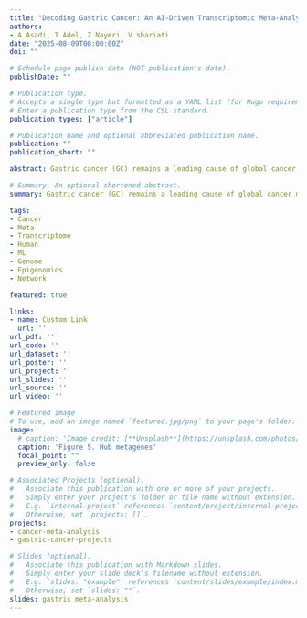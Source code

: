 ```yaml
---
title: "Decoding Gastric Cancer: An AI-Driven Transcriptomic Meta-Analysis"
authors:
- A Asadi, T Adel, Z Nayeri, V shariati
date: "2025-08-09T00:00:00Z"
doi: ""

# Schedule page publish date (NOT publication's date).
publishDate: ""

# Publication type.
# Accepts a single type but formatted as a YAML list (for Hugo requirements).
# Enter a publication type from the CSL standard.
publication_types: ["article"]

# Publication name and optional abbreviated publication name.
publication: ""
publication_short: ""

abstract: Gastric cancer (GC) remains a leading cause of global cancer mortality, necessitating deeper insights into its molecular mechanisms. This meta-analysis and systematic review integrated transcriptomic data from 28 studies (14 RNA-seq, 13 microarray) to identify critical genes and pathways driving GC progression. Leveraging AI-driven approaches for data harmonization and batch effect correction, we standardized raw datasets from public repositories (GEO, SRA, TCGA) and performed rigorous quality control. Differential expression analysis using edgeR and LIMMA identified 1,163 differentially expressed genes (DEGs), including CST1 (most up-regulated) and PGA3 (most down-regulated). Pathway enrichment revealed tumor proliferation (E2F targets, G2-M checkpoint), ECM remodeling (collagens, MMPs), immune evasion (CXCL chemokines), and metabolic reprogramming as key processes. Protein-protein interaction (PPI) network analysis highlighted hub genes such as AURKA, COL1A1, and IL6, while AI-enhanced clustering delineated functional modules linked to metastasis and prognosis. Survival and immune infiltration analyses underscored the clinical relevance of identified genes. Notably, ERBB4 down-regulation and collagen family up-regulation were mechanistically tied to apoptosis resistance and microenvironment stiffening. AI algorithms further aided in resolving dataset heterogeneity and prioritizing high-confidence biomarkers. This study provides a comprehensive transcriptomic landscape of GC, emphasizing the interplay between genetic drivers, tumor microenvironment, and immune evasion. 

# Summary. An optional shortened abstract.
summary: Gastric cancer (GC) remains a leading cause of global cancer mortality, necessitating deeper insights into its molecular mechanisms. This meta-analysis and systematic review integrated transcriptomic data from 28 studies (14 RNA-seq, 13 microarray) to identify critical genes and pathways driving GC progression. Leveraging AI-driven approaches for data harmonization and batch effect correction, we standardized raw datasets from public repositories (GEO, SRA, TCGA) and performed rigorous quality control. Differential expression analysis using edgeR and LIMMA identified 1,163 differentially expressed genes (DEGs), including CST1 (most up-regulated) and PGA3 (most down-regulated). Pathway enrichment revealed tumor proliferation (E2F targets, G2-M checkpoint), ECM remodeling (collagens, MMPs), immune evasion (CXCL chemokines), and metabolic reprogramming as key processes. Protein-protein interaction (PPI) network analysis highlighted hub genes such as AURKA, COL1A1, and IL6, while AI-enhanced clustering delineated functional modules linked to metastasis and prognosis. Survival and immune infiltration analyses underscored the clinical relevance of identified genes. Notably, ERBB4 down-regulation and collagen family up-regulation were mechanistically tied to apoptosis resistance and microenvironment stiffening. AI algorithms further aided in resolving dataset heterogeneity and prioritizing high-confidence biomarkers. This study provides a comprehensive transcriptomic landscape of GC, emphasizing the interplay between genetic drivers, tumor microenvironment, and immune evasion. The integration of AI methodologies enhanced robustness in cross-study data synthesis, offering novel therapeutic targets and underscoring the potential of computational strategies in advancing GC research. These findings illuminate pathways for precision oncology and underscore the need for multi-omics approaches to unravel GC complexity.

tags:
- Cancer
- Meta
- Transcriptome
- Human
- ML
- Genome
- Epigenomics
- Network

featured: true

links:
- name: Custom Link
  url: ''
url_pdf: ''
url_code: ''
url_dataset: ''
url_poster: ''
url_project: ''
url_slides: ''
url_source: ''
url_video: ''

# Featured image
# To use, add an image named `featured.jpg/png` to your page's folder. 
image:
  # caption: 'Image credit: [**Unsplash**](https://unsplash.com/photos/s9CC2SKySJM)'
  caption: 'Figure 5. Hub metagenes'
  focal_point: ""
  preview_only: false

# Associated Projects (optional).
#   Associate this publication with one or more of your projects.
#   Simply enter your project's folder or file name without extension.
#   E.g. `internal-project` references `content/project/internal-project/index.md`.
#   Otherwise, set `projects: []`.
projects:
- cancer-meta-analysis
- gastric-cancer-projects

# Slides (optional).
#   Associate this publication with Markdown slides.
#   Simply enter your slide deck's filename without extension.
#   E.g. `slides: "example"` references `content/slides/example/index.md`.
#   Otherwise, set `slides: ""`.
slides: gastric meta-analysis
---
```


